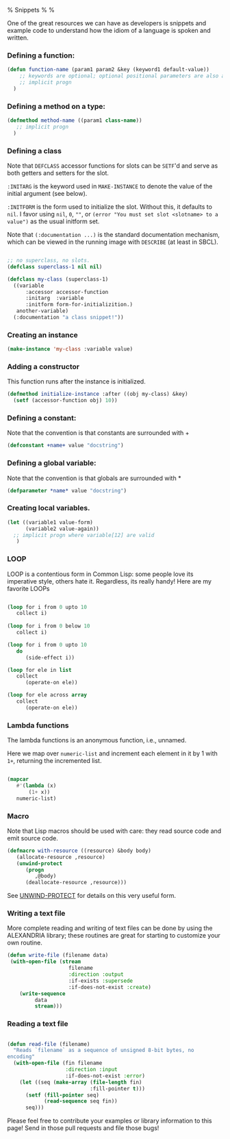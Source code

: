 % Snippets
%
%

One of the great resources we can have as developers is snippets and
example code to understand how the idiom of a language is spoken and
written.



### Defining a function:

~~~~Commonlisp
(defun function-name (param1 param2 &key (keyword1 default-value))
    ;; keywords are optional; optional positional parameters are also available. 
    ;; implicit progn
  )
~~~~

### Defining a method on a type:


~~~~Commonlisp
(defmethod method-name ((param1 class-name))
   ;; implicit progn
  )
~~~~

### Defining a class


Note that `DEFCLASS` accessor functions for slots can be `SETF`'d and serve as both getters and setters for the slot.

`:INITARG` is the keyword used in `MAKE-INSTANCE` to denote the value of the initial argument (see below).

`:INITFORM` is the form used to initialize the slot. Without this, it defaults to `nil`. I favor using `nil`, `0`, `""`, or 
`(error "You must set slot <slotname> to a value")` as the usual initform set.

Note that `(:documentation ...)` is the standard documentation mechanism, which can be viewed in the running image with 
`DESCRIBE` (at least in SBCL).

~~~~Commonlisp

;; no superclass, no slots.
(defclass superclass-1 nil nil)

(defclass my-class (superclass-1) 
  ((variable
      :accessor accessor-function
      :initarg  :variable
      :initform form-for-initializition.)
   another-variable)
  (:documentation "a class snippet!"))
~~~~



### Creating an instance

~~~~Commonlisp
(make-instance 'my-class :variable value)
~~~~


### Adding a constructor 

This function runs after the instance is initialized.

~~~~Commonlisp
(defmethod initialize-instance :after ((obj my-class) &key)
  (setf (accessor-function obj) 10))
~~~~

### Defining a constant:

Note that the convention is that constants are surrounded with +

```Commonlisp
(defconstant +name+ value "docstring")
```

### Defining a global variable:

Note that the convention is that globals are surrounded with *

~~~~Commonlisp
(defparameter *name* value "docstring")
~~~~


### Creating local variables.

~~~~Commonlisp
(let ((variable1 value-form)
      (variable2 value-again))
  ;; implicit progn where variable[12] are valid
   )

~~~~

### LOOP

LOOP is a contentious form in Common Lisp: some people love its
imperative style, others hate it. Regardless, its really handy! Here
are my favorite LOOPs

~~~~Commonlisp

(loop for i from 0 upto 10
   collect i)
   
(loop for i from 0 below 10
   collect i)

(loop for i from 0 upto 10
   do
      (side-effect i))

(loop for ele in list
   collect
      (operate-on ele))

(loop for ele across array
   collect
      (operate-on ele))
~~~~

### Lambda functions

The lambda functions is an anonymous function, i.e., unnamed.

Here we map over `numeric-list` and increment each element in it by 1
with `1+`, returning the incremented list.

~~~~Commonlisp

(mapcar
   #'(lambda (x)
       (1+ x))
   numeric-list)

~~~~

### Macro

Note that Lisp macros should be used with care: they read source code
and emit source code.

~~~~Commonlisp
(defmacro with-resource ((resource) &body body)
   (allocate-resource ,resource)
   (unwind-protect
      (progn
         ,@body)
      (deallocate-resource ,resource)))
~~~~

See [UNWIND-PROTECT](http://www.lispworks.com/documentation/HyperSpec/Body/s_unwind.htm)
for details on this very useful form.

### Writing a text file

More complete reading and writing of text files can be done by using the ALEXANDRIA library; these
routines are great for starting to customize your own routine.

```Commonlisp
(defun write-file (filename data)
 (with-open-file (stream
                    filename
                    :direction :output
                    :if-exists :supersede
                    :if-does-not-exist :create)
    (write-sequence
         data
         stream)))
```

### Reading a text file

```Commonlisp

(defun read-file (filename)
  "Reads `filename` as a sequence of unsigned 8-bit bytes, no
encoding"
  (with-open-file (fin filename
                   :direction :input
                   :if-does-not-exist :error)
    (let ((seq (make-array (file-length fin)
                           :fill-pointer t)))
      (setf (fill-pointer seq)
            (read-sequence seq fin))
      seq)))

```

Please feel free to contribute your examples or library information to
this page! Send in those pull requests and file those bugs!


